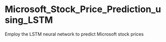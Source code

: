# Microsoft_Stock_Price_Prediction_using_LSTM
Employ the LSTM neural network to predict Microsoft stock prices
